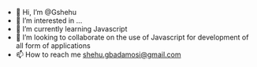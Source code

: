 - 👋 Hi, I’m @Gshehu
- 👀 I’m interested in ...
- 🌱 I’m currently learning Javascript
- 💞️ I’m looking to collaborate on the use of Javascript for development of all form of applications
- 📫 How to reach me shehu.gbadamosi@gmail.com

<!---
Gshehu/Gshehu is a ✨ special ✨ repository because its `README.md` (this file) appears on your GitHub profile.
You can click the Preview link to take a look at your changes.
--->
